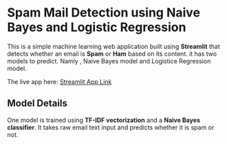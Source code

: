 # Spam Mail Detection using Naive Bayes and Logistic Regression

This is a simple machine learning web application built using **Streamlit** that detects whether an email is **Spam** or **Ham** based on its content. it has two models to predict. Namly , Naive Bayes model and Logistice Regression model.


The live app here: [Streamlit App Link](https://spam-mail-detection-cjekdz7jl8nvxj3zayy9sw.streamlit.app/)  


## Model Details

One model is trained using **TF-IDF vectorization** and a **Naive Bayes classifier**. It takes raw email text input and predicts whether it is spam or not.


